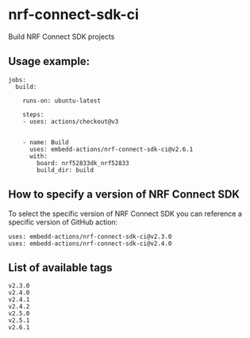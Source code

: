 # nrf-connect-sdk-ci
Build NRF Connect SDK projects

## Usage example:

```
jobs:
  build:

    runs-on: ubuntu-latest

    steps:
    - uses: actions/checkout@v3


    - name: Build
      uses: embedd-actions/nrf-connect-sdk-ci@v2.6.1
      with:
        board: nrf52833dk_nrf52833
        build_dir: build

```

## How to specify a version of NRF Connect SDK

To select the specific version of  NRF Connect SDK you
can reference a specific version of GitHub action:
```
uses: embedd-actions/nrf-connect-sdk-ci@v2.3.0
uses: embedd-actions/nrf-connect-sdk-ci@v2.4.0
```

## List of available tags

```
v2.3.0
v2.4.0
v2.4.1
v2.4.2
v2.5.0
v2.5.1
v2.6.1
```
